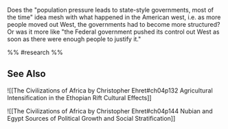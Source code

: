 Does the "population pressure leads to state-style governments, most of the time" idea mesh with what happened in the American west, i.e. as more people moved out West, the governments had to become more structured? Or was it more like "the Federal government pushed its control out West as soon as there were enough people to justify it." 

%% #research  %%

## See Also
![[The Civilizations of Africa by Christopher Ehret#ch04p132 Agricultural Intensification in the Ethopian Rift Cultural Effects]]

![[The Civilizations of Africa by Christopher Ehret#ch04p144 Nubian and Egypt Sources of Political Growth and Social Stratification]]

